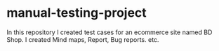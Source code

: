 # manual-testing-project
In this repository I created test cases for an ecommerce site named BD Shop. I created Mind maps, Report, Bug reports. etc.
